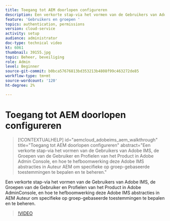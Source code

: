 ```yaml
---
title: Toegang tot AEM doorlopen configureren
description: Een verkorte stap-via het vormen van de Gebruikers van Adobe IMS, de Groepen van de Gebruiker en Profielen van het Product in Adobe AdminConsole, en hoe te hefboomwerking deze Adobe IMS abstracties in AEM Auteur om specifieke op groep-gebaseerde toestemmingen te bepalen en te beheren.
feature: 'Gebruikers en groepen '
topics: authentication, permissions
version: cloud-service
activity: setup
audience: administrator
doc-type: technical video
kt: 6061
thumbnail: 39155.jpg
topic: Beheer, beveiliging
role: Admin
level: Beginner
source-git-commit: b0bca57676813bd353213b4808f99c463272de85
workflow-type: tm+mt
source-wordcount: '120'
ht-degree: 2%

---
```



# Toegang tot AEM doorlopen configureren

>[!CONTEXTUALHELP]
>id="aemcloud_adobeims_aem_walkthrough"
>title="Toegang tot AEM doorlopen configureren"
>abstract="Een verkorte stap-via het vormen van de Gebruikers van Adobe IMS, de Groepen van de Gebruiker en Profielen van het Product in Adobe Admin Console, en hoe te hefboomwerking deze Adobe IMS abstracties in Auteur AEM om specifieke op groep-gebaseerde toestemmingen te bepalen en te beheren."

Een verkorte stap-via het vormen van de Gebruikers van Adobe IMS, de Groepen van de Gebruiker en Profielen van het Product in Adobe AdminConsole, en hoe te hefboomwerking deze Adobe IMS abstracties in AEM Auteur om specifieke op groep-gebaseerde toestemmingen te bepalen en te beheren.

>[!VIDEO](https://video.tv.adobe.com/v/39155/?quality=12&learn=on)
